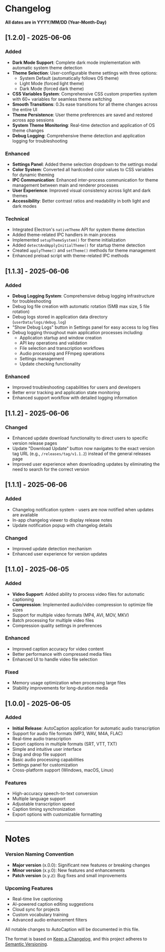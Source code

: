 # Changelog
**All dates are in YYYY/MM/DD (Year-Month-Day)**

## [1.2.0] - 2025-06-06

### Added
- **Dark Mode Support**: Complete dark mode implementation with automatic system theme detection
- **Theme Selection**: User-configurable theme settings with three options:
  - System Default (automatically follows OS theme)
  - Light Mode (forced light theme)
  - Dark Mode (forced dark theme)
- **CSS Variables System**: Comprehensive CSS custom properties system with 60+ variables for seamless theme switching
- **Smooth Transitions**: 0.3s ease transitions for all theme changes across the entire UI
- **Theme Persistence**: User theme preferences are saved and restored across app sessions
- **System Theme Monitoring**: Real-time detection and application of OS theme changes
- **Debug Logging**: Comprehensive theme detection and application logging for troubleshooting

### Enhanced
- **Settings Panel**: Added theme selection dropdown to the settings modal
- **Color System**: Converted all hardcoded color values to CSS variables for dynamic theming
- **IPC Communication**: Enhanced inter-process communication for theme management between main and renderer processes
- **User Experience**: Improved visual consistency across light and dark themes
- **Accessibility**: Better contrast ratios and readability in both light and dark modes

### Technical
- Integrated Electron's `nativeTheme` API for system theme detection
- Added theme-related IPC handlers in main process
- Implemented `setupThemeSystem()` for theme initialization
- Added `detectAndApplyInitialTheme()` for startup theme detection
- Created `applyTheme()` and `setTheme()` methods for theme management
- Enhanced preload script with theme-related IPC methods

## [1.1.3] - 2025-06-06

### Added
- **Debug Logging System**: Comprehensive debug logging infrastructure for troubleshooting
- Debug log file creation with automatic rotation (5MB max size, 5 file rotation)
- Debug logs stored in application data directory (`userData/logs/debug.log`)
- "Show Debug Logs" button in Settings panel for easy access to log files
- Debug logging throughout main application processes including:
  - Application startup and window creation
  - API key operations and validation
  - File selection and transcription workflows
  - Audio processing and FFmpeg operations
  - Settings management
  - Update checking functionality

### Enhanced
- Improved troubleshooting capabilities for users and developers
- Better error tracking and application state monitoring
- Enhanced support workflow with detailed logging information

## [1.1.2] - 2025-06-06

### Changed
- Enhanced update download functionality to direct users to specific version release pages
- Update "Download Update" button now navigates to the exact version tag URL (e.g., `/releases/tag/v1.1.2`) instead of the general releases page
- Improved user experience when downloading updates by eliminating the need to search for the correct version

## [1.1.1] - 2025-06-06 

### Added
- Changelog notification system - users are now notified when updates are available
- In-app changelog viewer to display release notes
- Update notification popup with changelog details

### Changed
- Improved update detection mechanism
- Enhanced user experience for version updates

## [1.1.0] - 2025-06-05

### Added
- **Video Support**: Added ability to process video files for automatic captioning
- **Compression**: Implemented audio/video compression to optimize file sizes
- Support for multiple video formats (MP4, AVI, MOV, MKV)
- Batch processing for multiple video files
- Compression quality settings in preferences

### Enhanced
- Improved caption accuracy for video content
- Better performance with compressed media files
- Enhanced UI to handle video file selection

### Fixed
- Memory usage optimization when processing large files
- Stability improvements for long-duration media

## [1.0.0] - 2025-06-05

### Added
- **Initial Release**: AutoCaption application for automatic audio transcription
- Support for audio file formats (MP3, WAV, M4A, FLAC)
- Real-time audio transcription
- Export captions in multiple formats (SRT, VTT, TXT)
- Simple and intuitive user interface
- Drag and drop file support
- Basic audio processing capabilities
- Settings panel for customization
- Cross-platform support (Windows, macOS, Linux)

### Features
- High-accuracy speech-to-text conversion
- Multiple language support
- Adjustable transcription speed
- Caption timing synchronization
- Export options with customizable formatting

---

# Notes

### Version Naming Convention
- **Major version** (x.0.0): Significant new features or breaking changes
- **Minor version** (x.y.0): New features and enhancements
- **Patch version** (x.y.z): Bug fixes and small improvements

### Upcoming Features
- Real-time live captioning
- AI-powered caption editing suggestions
- Cloud sync for projects
- Custom vocabulary training
- Advanced audio enhancement filters

All notable changes to AutoCaption will be documented in this file.

The format is based on [Keep a Changelog](https://keepachangelog.com/en/1.0.0/),
and this project adheres to [Semantic Versioning](https://semver.org/spec/v2.0.0.html).

